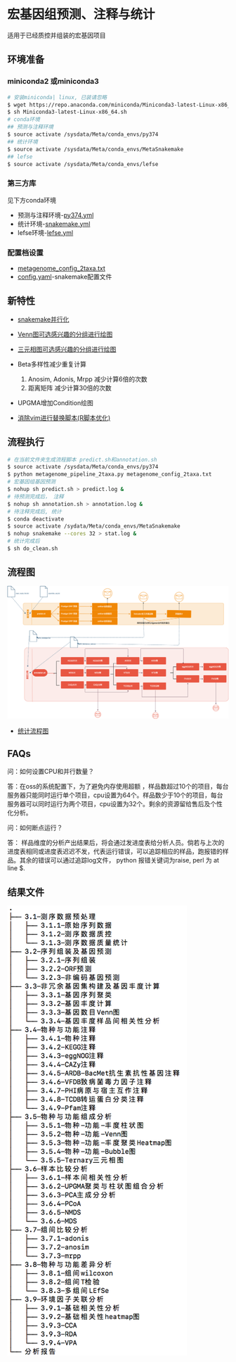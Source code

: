 # 宏基因组预测、注释与统计

适用于已经质控并组装的宏基因项目

## 环境准备
### miniconda2 或miniconda3
```sh
# 安装miniconda| linux, 已装请忽略
$ wget https://repo.anaconda.com/miniconda/Miniconda3-latest-Linux-x86_64.sh
$ sh Miniconda3-latest-Linux-x86_64.sh
# conda环境
## 预测与注释环境
$ source activate /sysdata/Meta/conda_envs/py374
## 统计环境
$ source activate /sysdata/Meta/conda_envs/MetaSnakemake
## lefse
$ source activate /sysdata/Meta/conda_envs/lefse
```
### 第三方库
见下方conda环境

- 预测与注释环境-[py374.yml](/conda_envs/py374.yml)
- 统计环境-[snakemake.yml](/conda_envs/snakemake.yml)
- lefse环境-[lefse.yml](/conda_envs/lefse.yml)

### 配置档设置
* [metagenome_config_2taxa.txt](/pipeline/metagenome_config_2taxa.md)
* [config.yaml](/pipeline/config.yaml)-snakemake配置文件
## 新特性
- [snakemake并行化](/script/snakemake.md)
- [Venn图可选感兴趣的分组进行绘图](/script/statistics/Venn.md)
- [三元相图可选感兴趣的分组进行绘图](/script/statistics/ternary.md)
- Beta多样性减少重复计算

    1. Anosim, Adonis, Mrpp 减少计算6倍的次数
    2. 距离矩阵 减少计算30倍的次数
- UPGMA增加Condition绘图
- [消除vim进行替换脚本(R脚本优化)](/script/statistics/Rscript.md)

## 流程执行
```sh
# 在当前文件夹生成流程脚本 predict.sh和annotation.sh
$ source activate /sysdata/Meta/conda_envs/py374
$ python metagenome_pipeline_2taxa.py metagenome_config_2taxa.txt
# 宏基因组基因预测
$ nohup sh predict.sh > predict.log &
# 待预测完成后， 注释
$ nohup sh annotation.sh > annotation.log &
# 待注释完成后, 统计
$ conda deactivate
$ source activate /sydata/Meta/conda_envs/MetaSnakemake
$ nohup snakemake --cores 32 > stat.log &
# 统计完成后
$ sh do_clean.sh
```
## 流程图
![流程图](/bpmn-with-drawio.png)
* [统计流程图](/pipeline/dag.pdf)

## FAQs
问：如何设置CPU和并行数量？

答：在oss的系统配置下，为了避免内存使用超额 ，样品数超过10个的项目，每台服务器只能同时运行单个项目，cpu设置为64个。样品数少于10个的项目，每台服务器可以同时运行为两个项目，cpu设置为32个。剩余的资源留给售后及个性化分析。

问：如何断点运行？

答： 样品维度的分析产出结果后，将会通过发进度表给分析人员。倘若与上次的进度表相同或进度表迟迟不发，代表运行错误，可以追踪相应的样品，跑报错的样品。其余的错误可以通过追踪log文件， python 报错关键词为raise, perl 为 at line $. 
## 结果文件
![文件架构](/template/文件架构.png)
